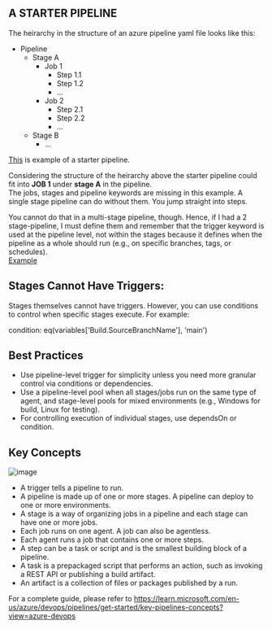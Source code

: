 ## A STARTER PIPELINE
The heirarchy in the structure of an azure pipeline yaml file looks like this:

- Pipeline
  - Stage A
    - Job 1
      - Step 1.1
      - Step 1.2
      - ...
    - Job 2
      - Step 2.1
      - Step 2.2
      - ...
  - Stage B
    - ...

[This](https://github.com/ekongsimpson/Resources/blob/main/CI-CD/Azure-Devops/azdo-starter-pipeline.yaml) is example of a starter pipeline.




Considering the structure of the heirarchy above the starter pipeline could fit into **JOB 1** under **stage A** in the pipeline. <br/>
The jobs, stages and pipeline keywords are missing in this example. A single stage pipeline can do without them. You jump straight into steps.

You cannot do that in a multi-stage pipeline, though. Hence, if I had a 2 stage-pipeline, I must define them and remember that the trigger keyword is used at the pipeline level, not within the stages because it defines when the pipeline as a whole should run (e.g., on specific branches, tags, or schedules). <br/> [Example](https://github.com/ekongsimpson/Resources/blob/main/CI-CD/Azure-Devops/multi-stage-pipeline.yaml)<br/>



## Stages Cannot Have Triggers: <br/>
Stages themselves cannot have triggers. However, you can use conditions to control when specific stages execute. For example:

condition: eq(variables['Build.SourceBranchName'], 'main')

## Best Practices
- Use pipeline-level trigger for simplicity unless you need more granular control via conditions or dependencies.
- Use a pipeline-level pool when all stages/jobs run on the same type of agent, and stage-level pools for mixed environments (e.g., Windows for build, Linux for testing).
- For controlling execution of individual stages, use dependsOn or condition.



## Key Concepts
![image](https://github.com/user-attachments/assets/362e5177-cf70-401b-b057-d700393300cc)


* A trigger tells a pipeline to run.
* A pipeline is made up of one or more stages. A pipeline can deploy to one or more environments.
* A stage is a way of organizing jobs in a pipeline and each stage can have one or more jobs.
* Each job runs on one agent. A job can also be agentless.
* Each agent runs a job that contains one or more steps.
* A step can be a task or script and is the smallest building block of a pipeline.
* A task is a prepackaged script that performs an action, such as invoking a REST API or publishing a build artifact.
* An artifact is a collection of files or packages published by a run.

For a complete guide, please refer to https://learn.microsoft.com/en-us/azure/devops/pipelines/get-started/key-pipelines-concepts?view=azure-devops
